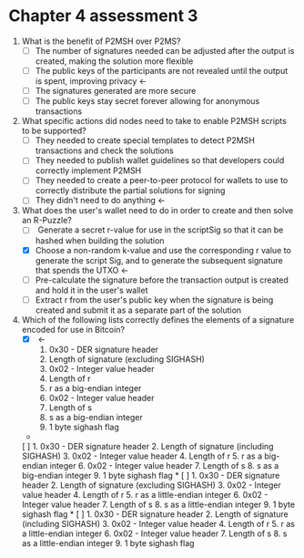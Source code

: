# Chapter 4 assessment 3

1. What is the benefit of P2MSH over P2MS?
   * [ ] The number of signatures needed can be adjusted after the output is created, making the solution more flexible
   * [ ] The public keys of the participants are not revealed until the output is spent, improving privacy <-
   * [ ] The signatures generated are more secure
   * [ ] The public keys stay secret forever allowing for anonymous transactions
2. What specific actions did nodes need to take to enable P2MSH scripts to be supported?
   * [ ] They needed to create special templates to detect P2MSH transactions and check the solutions
   * [ ] They needed to publish wallet guidelines so that developers could correctly implement P2MSH
   * [ ] They needed to create a peer-to-peer protocol for wallets to use to correctly distribute the partial solutions for signing
   * [ ] They didn't need to do anything <-
3. What does the user's wallet need to do in order to create and then solve an R-Puzzle?
   * [ ] &#x20;Generate a secret r-value for use in the scriptSig so that it can be hashed when building the solution
   * [x] Choose a non-random k-value and use the corresponding r value to generate the script Sig, and to generate the subsequent signature that spends the UTXO <-
   * [ ] Pre-calculate the signature before the transaction output is created and hold it in the user's wallet
   * [ ] Extract r from the user's public key when the signature is being created and submit it as a separate part of the solution
4. Which of the following lists correctly defines the elements of a signature encoded for use in Bitcoin?
   * [x] &#x20;<-
     1. 0x30 - DER signature header
     2. Length of signature (excluding SIGHASH)
     3. 0x02 - Integer value header
     4. Length of r
     5. r as a big-endian integer
     6. 0x02 - Integer value header
     7. Length of s
     8. s as a big-endian integer
     9. 1 byte sighash flag
   *
   [ ]   1. 0x30 - DER signature header
     2. Length of signature (including SIGHASH)
     3. 0x02 - Integer value header
     4. Length of r
     5. r as a big-endian integer
     6. 0x02 - Integer value header
     7. Length of s
     8. s as a big-endian integer
     9. 1 byte sighash flag
   *
   [ ]   1. 0x30 - DER signature header
     2. Length of signature (excluding SIGHASH)
     3. 0x02 - Integer value header
     4. Length of r
     5. r as a little-endian integer
     6. 0x02 - Integer value header
     7. Length of s
     8. s as a little-endian integer
     9. 1 byte sighash flag
   *
   [ ]   1. 0x30 - DER signature header
     2. Length of signature (including SIGHASH)
     3. 0x02 - Integer value header
     4. Length of r
     5. r as a little-endian integer
     6. 0x02 - Integer value header
     7. Length of s
     8. s as a little-endian integer
     9. 1 byte sighash flag

